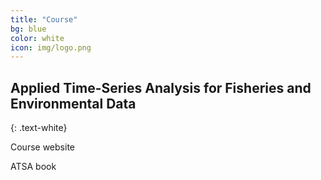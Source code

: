 ```yaml
---
title: "Course"
bg: blue
color: white
icon: img/logo.png
---
```


## Applied Time-Series Analysis for Fisheries and Environmental Data
{: .text-white}

<div class="divcenter">
<p id="rcorners2">Course website</p>
<p id="rcorners2">ATSA book</p>
</div>


